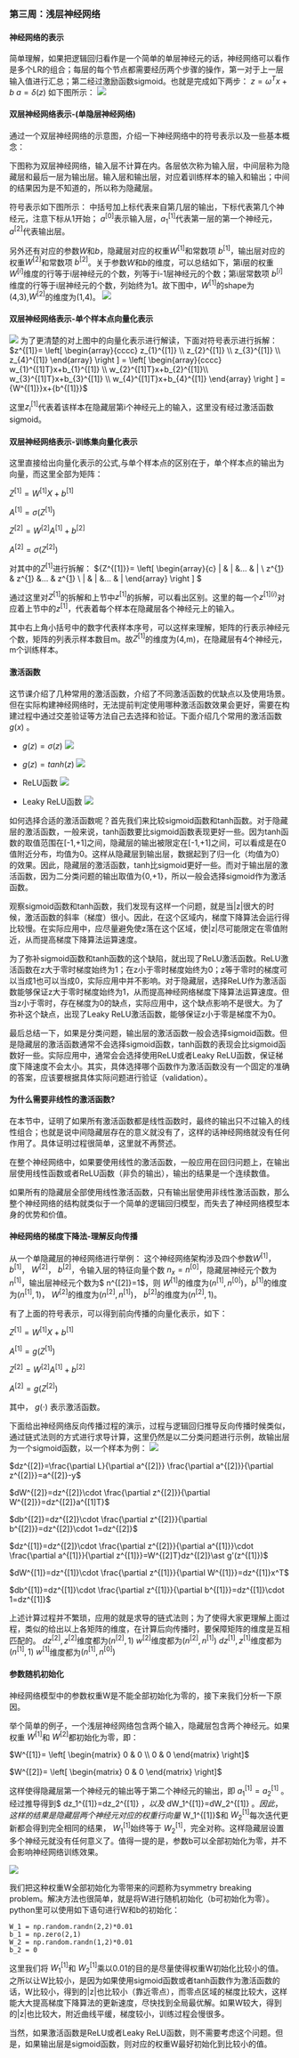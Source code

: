 ### 第三周：浅层神经网络

#### 神经网络的表示
简单理解，如果把逻辑回归看作是一个简单的单层神经元的话，神经网络可以看作是多个LR的组合；每层的每个节点都需要经历两个步骤的操作，第一对于上一层输入值进行汇总；第二经过激励函数sigmoid。也就是完成如下两步：
$z=\omega^Tx+b$
$a = \delta(z)$
如下图所示：
![](LR_NN.png)

#### 双层神经网络表示-(单隐层神经网络)
通过一个双层神经网络的示意图，介绍一下神经网络中的符号表示以及一些基本概念：

下图称为双层神经网络，输入层不计算在内。各层依次称为输入层，中间层称为隐藏层和最后一层为输出层。输入层和输出层，对应着训练样本的输入和输出；中间的结果因为是不知道的，所以称为隐藏层。

符号表示如下图所示：
中括号加上标代表来自第几层的输出，下标代表第几个神经元，注意下标从1开始；
$a^{[0]}$表示输入层，$a_{1}^{[1]}$代表第一层的第一个神经元，$a^{[2]}$代表输出层。


另外还有对应的参数${W}$和${b}$，隐藏层对应的权重${W^{[1]}}$和常数项 ${b^{[1]}}$，输出层对应的权重${W^{[2]}}$和常数项 ${b^{[2]}}$。关于参数${W}$和${b}$的维度，可以总结如下，第i层的权重 ${W^{[i]}}$维度的行等于i层神经元的个数，列等于i-1层神经元的个数；第i层常数项  ${b^{[i]}}$维度的行等于i层神经元的个数，列始终为1。故下图中，${W^{[1]}}$的shape为(4,3),${W^{[2]}}$的维度为(1,4)。
![](one_hidden_layer_notation.png)

#### 双层神经网络表示-单个样本点向量化表示

![](nn_vetorization.png)
为了更清楚的对上图中的向量化表示进行解读，下面对符号表示进行拆解：
$z^{[1]}= \left[ \begin{array}{cccc}
z_{1}^{[1]} \\
z_{2}^{[1]} \\
z_{3}^{[1]} \\
z_{4}^{[1]}
\end{array} 
\right ] = \left[ \begin{array}{cccc}
w_{1}^{[1]T}x+b_{1}^{[1]} \\
w_{2}^{[1]T}x+b_{2}^{[1]}\\
w_{3}^{[1]T}x+b_{3}^{[1]} \\
w_{4}^{[1]T}x+b_{4}^{[1]}
\end{array} 
\right ] = {W^{[1]}}x+{b^{[1]}}$

这里$z_{i}^{[1]}$代表着该样本在隐藏层第i个神经元上的输入，这里没有经过激活函数sigmoid。


#### 双层神经网络表示-训练集向量化表示
这里直接给出向量化表示的公式,与单个样本点的区别在于，单个样本点的输出为向量，而这里全部为矩阵：

${Z^{[1]}}={W^{[1]}}{X}+{b^{[1]}}$

${A^{[1]}}=\sigma({Z^{[1]}})$

${Z^{[2]}}={W^{[2]}}{A^{[1]}}+{b^{[2]}}$

${A^{[2]}}=\sigma({Z^{[2]}})$

对其中的${Z^{[1]}}$进行拆解：
${Z^{[1]}}= \left[ \begin{array}{c}
|  & | &... & | \\
z^{[1](1)}  & z^{[1](2)} &... & z^{[1](m)} \\
|  & | &... & | 
\end{array} 
\right ] $

通过这里对${Z^{[1]}}$的拆解和上节中$z^{[1]}$的拆解，可以看出区别。这里的每一个$z^{[1](i)}$对应着上节中的$z^{[1]}$，代表着每个样本在隐藏层各个神经元上的输入。

其中右上角小括号中的数字代表样本序号，可以这样来理解，矩阵的行表示神经元个数，矩阵的列表示样本数目m。故${Z^{[1]}}$的维度为(4,m)，在隐藏层有4个神经元，m个训练样本。

#### 激活函数
这节课介绍了几种常用的激活函数，介绍了不同激活函数的优缺点以及使用场景。但在实际构建神经网络时，无法提前判定使用哪种激活函数效果会更好，需要在构建过程中通过交差验证等方法自己去选择和验证。下面介绍几个常用的激活函数 $g(x)$ 。

- $g(z) = \sigma(z)$
![](sigmoid_function.png)

- $g(z) = tanh(z)$
![](tanh_function.png)

- ReLU函数
![](RELU_function.png)

- Leaky ReLU函数
![](Leaky_RELU_function.png)

如何选择合适的激活函数呢？首先我们来比较sigmoid函数和tanh函数。对于隐藏层的激活函数，一般来说，tanh函数要比sigmoid函数表现更好一些。因为tanh函数的取值范围在[-1,+1]之间，隐藏层的输出被限定在[-1,+1]之间，可以看成是在0值附近分布，均值为0。这样从隐藏层到输出层，数据起到了归一化（均值为0）的效果。因此，隐藏层的激活函数，tanh比sigmoid更好一些。而对于输出层的激活函数，因为二分类问题的输出取值为{0,+1}，所以一般会选择sigmoid作为激活函数。

观察sigmoid函数和tanh函数，我们发现有这样一个问题，就是当|z|很大的时候，激活函数的斜率（梯度）很小。因此，在这个区域内，梯度下降算法会运行得比较慢。在实际应用中，应尽量避免使z落在这个区域，使|z|尽可能限定在零值附近，从而提高梯度下降算法运算速度。

为了弥补sigmoid函数和tanh函数的这个缺陷，就出现了ReLU激活函数。ReLU激活函数在z大于零时梯度始终为1；在z小于零时梯度始终为0；z等于零时的梯度可以当成1也可以当成0，实际应用中并不影响。对于隐藏层，选择ReLU作为激活函数能够保证z大于零时梯度始终为1，从而提高神经网络梯度下降算法运算速度。但当z小于零时，存在梯度为0的缺点，实际应用中，这个缺点影响不是很大。为了弥补这个缺点，出现了Leaky ReLU激活函数，能够保证z小于零是梯度不为0。

最后总结一下，如果是分类问题，输出层的激活函数一般会选择sigmoid函数。但是隐藏层的激活函数通常不会选择sigmoid函数，tanh函数的表现会比sigmoid函数好一些。实际应用中，通常会会选择使用ReLU或者Leaky ReLU函数，保证梯度下降速度不会太小。其实，具体选择哪个函数作为激活函数没有一个固定的准确的答案，应该要根据具体实际问题进行验证（validation）。

#### 为什么需要非线性的激活函数?
在本节中，证明了如果所有激活函数都是线性函数时，最终的输出只不过输入的线性组合；也就是说中间隐藏层存在的意义就没有了，这样的话神经网络就没有任何作用了。具体证明过程很简单，这里就不再赘述。

在整个神经网络中，如果要使用线性的激活函数，一般应用在回归问题上，在输出层使用线性函数或者ReLU函数（非负的输出），输出的结果是一个连续数值。

如果所有的隐藏层全部使用线性激活函数，只有输出层使用非线性激活函数，那么整个神经网络的结构就类似于一个简单的逻辑回归模型，而失去了神经网络模型本身的优势和价值。

#### 神经网络的梯度下降法-理解反向传播
从一个单隐藏层的神经网络进行举例：
这个神经网络架构涉及四个参数$W^{[1]}$， $b^{[1]}$， $W^{[2]}$， $b^{[2]}$，令输入层的特征向量个数 $n_x=n^{[0]}$，隐藏层神经元个数为 $n^{[1]}$，输出层神经元个数为$ n^{[2]}=1$，则 $W^{[1]}$的维度为$(n^{[1]}, n^{[0]})$，$b^{[1]}$的维度为$( n^{[1]},1)$， $W^{[2]}$的维度为$( n^{[2]}, n^{[1]})$， $b^{[2]}$的维度为$( n^{[2]},1)$。

有了上面的符号表示，可以得到前向传播的向量化表示，如下：

$Z^{[1]}=W^{[1]}X+b^{[1]}$

$A^{[1]}=g(Z^{[1]})$

$Z^{[2]}=W^{[2]}A^{[1]}+b^{[2]}$

$A^{[2]}=g(Z^{[2]})$

其中， $g(\cdot)$ 表示激活函数。

下面给出神经网络反向传播过程的演示，过程与逻辑回归推导反向传播时候类似，通过链式法则的方式进行求导计算，这里仍然是以二分类问题进行示例，故输出层为一个sigmoid函数，以一个样本为例：
![](bp_gradient_descent.png)


$dz^{[2]}=\frac{\partial L}{\partial a^{[2]}} \frac{\partial a^{[2]}}{\partial z^{[2]}}=a^{[2]}-y$ 

$dW^{[2]}=dz^{[2]}\cdot \frac{\partial z^{[2]}}{\partial W^{[2]}}=dz^{[2]}a^{[1]T}$


$db^{[2]}=dz^{[2]}\cdot \frac{\partial z^{[2]}}{\partial b^{[2]}}=dz^{[2]}\cdot 1=dz^{[2]}$

$dz^{[1]}=dz^{[2]}\cdot \frac{\partial z^{[2]}}{\partial a^{[1]}}\cdot \frac{\partial a^{[1]}}{\partial z^{[1]}}=W^{[2]T}dz^{[2]}\ast g'(z^{[1]})$

$dW^{[1]}=dz^{[1]}\cdot \frac{\partial z^{[1]}}{\partial W^{[1]}}=dz^{[1]}x^T$

$db^{[1]}=dz^{[1]}\cdot \frac{\partial z^{[1]}}{\partial b^{[1]}}=dz^{[1]}\cdot 1=dz^{[1]}$

上述计算过程并不繁琐，应用的就是求导的链式法则；为了使得大家更理解上面过程，类似的给出以上各矩阵的维度，在计算后向传播时，要保障矩阵的维度是互相匹配的。
$dz^{[2]} ,z^{[2]}$维度都为$( n^{[2]},1)$
$w^{[2]}$维度都为$( n^{[2]},n^{[1]})$
$dz^{[1]} ,z^{[1]}$维度都为$( n^{[1]},1)$
$w^{[1]}$维度都为$( n^{[1]},n^{[0]})$

#### 参数随机初始化
神经网络模型中的参数权重W是不能全部初始化为零的，接下来我们分析一下原因。

举个简单的例子，一个浅层神经网络包含两个输入，隐藏层包含两个神经元。如果权重 $W^{[1]}$和 $W^{[2]}$都初始化为零，即：

$W^{[1]}= \left[ \begin{matrix} 0 & 0 \\ 0 & 0 \end{matrix} \right]$

$W^{[2]}= \left[ \begin{matrix} 0 & 0 \end{matrix} \right]$


这样使得隐藏层第一个神经元的输出等于第二个神经元的输出，即 $a_1^{[1]}=a_2^{[1]}$ 。经过推导得到$ dz_1^{[1]}=dz_2^{[1]} $，以及$ dW_1^{[1]}=dW_2^{[1]} $。因此，这样的结果是隐藏层两个神经元对应的权重行向量$ W_1^{[1]}$和 $W_2^{[1]}$每次迭代更新都会得到完全相同的结果， $W_1^{[1]}$始终等于 $W_2^{[1]}$，完全对称。这样隐藏层设置多个神经元就没有任何意义了。值得一提的是，参数b可以全部初始化为零，并不会影响神经网络训练效果。

![](initialization.jpg)

我们把这种权重W全部初始化为零带来的问题称为symmetry breaking problem。解决方法也很简单，就是将W进行随机初始化（b可初始化为零）。python里可以使用如下语句进行W和b的初始化：
```
W_1 = np.random.randn(2,2)*0.01
b_1 = np.zero(2,1)
W_2 = np.random.randn(1,2)*0.01
b_2 = 0
```

这里我们将 $W_1^{[1]}$和 $W_2^{[1]}$乘以0.01的目的是尽量使得权重W初始化比较小的值。之所以让W比较小，是因为如果使用sigmoid函数或者tanh函数作为激活函数的话，W比较小，得到的|z|也比较小（靠近零点），而零点区域的梯度比较大，这样能大大提高梯度下降算法的更新速度，尽快找到全局最优解。如果W较大，得到的|z|也比较大，附近曲线平缓，梯度较小，训练过程会慢很多。

当然，如果激活函数是ReLU或者Leaky ReLU函数，则不需要考虑这个问题。但是，如果输出层是sigmoid函数，则对应的权重W最好初始化到比较小的值。